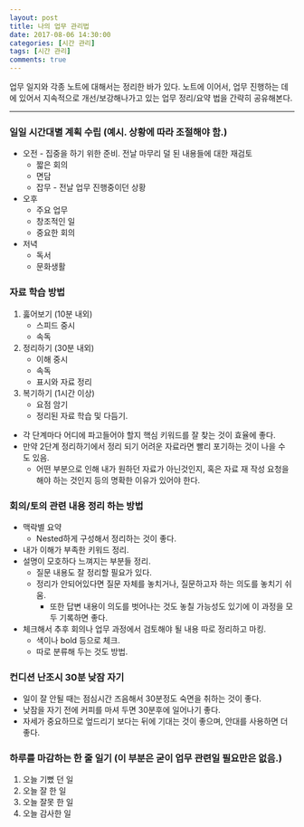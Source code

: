 ```yaml
---
layout: post
title: 나의 업무 관리법
date: 2017-08-06 14:30:00
categories: [시간 관리]
tags: [시간 관리]
comments: true
---
```


업무 일지와 각종 노트에 대해서는 정리한 바가 있다.
노트에 이어서, 업무 진행하는 데에 있어서 지속적으로 개선/보강해나가고 있는 업무 정리/요약 법을 간략히 공유해본다.

---

### 일일 시간대별 계획 수립 (예시. 상황에 따라 조절해야 함.)
* 오전 - 집중을 하기 위한 준비. 전날 마무리 덜 된 내용들에 대한 재검토
    * 짧은 회의
    * 면담
    * 잡무 - 전날 업무 진행중이던 상황 
* 오후
    * 주요 업무
    * 창조적인 일
    * 중요한 회의
* 저녁
    * 독서
    * 문화생활

### 자료 학습 방법
1. 훓어보기 (10분 내외)
    * 스피드 중시
    * 속독
2. 정리하기 (30분 내외)
    * 이해 중시
    * 속독
    * 표시와 자료 정리
3. 복기하기 (1시간 이상)
    * 요점 암기
    * 정리된 자료 학습 및 다듬기.
* 각 단계마다 어디에 파고들어야 할지 핵심 키워드를 잘 찾는 것이 효율에 좋다.
* 만약 2단계 정리하기에서 정리 되기 어려운 자료라면 빨리 포기하는 것이 나을 수 도 있음.
    * 어떤 부분으로 인해 내가 원하던 자료가 아닌것인지, 혹은 자료 재 작성 요청을 해야 하는 것인지 등의 명확한 이유가 있어야 한다.

### 회의/토의 관련 내용 정리 하는 방법
* 맥락별 요약
    * Nested하게 구성해서 정리하는 것이 좋다.
* 내가 이해가 부족한 키워드 정리.
* 설명이 모호하다 느껴지는 부분들 정리.
    * 질문 내용도 잘 정리할 필요가 있다.
    * 정리가 안되어있다면 질문 자체를 놓치거나, 질문하고자 하는 의도를 놓치기 쉬움.
        * 또한 답변 내용이 의도를 벗어나는 것도 놓칠 가능성도 있기에 이 과정을 모두 기록하면 좋다.
* 체크해서 추후 회의나 업무 과정에서 검토해야 될 내용 따로 정리하고 마킹. 
    * 색이나 bold 등으로 체크.
    * 따로 분류해 두는 것도 방법.

### 컨디션 난조시 30분 낮잠 자기
* 일이 잘 안될 때는 점심시간 즈음해서 30분정도 숙면을 취하는 것이 좋다.
* 낮잠을 자기 전에 커피를 마셔 두면 30분후에 일어나기 좋다.
* 자세가 중요하므로 엎드리기 보다는 뒤에 기대는 것이 좋으며, 안대를 사용하면 더 좋다.

### 하루를 마감하는 한 줄 일기 (이 부분은 굳이 업무 관련일 필요만은 없음.)
1. 오늘 기뻤 던 일
2. 오늘 잘 한 일
3. 오늘 잘못 한 일
4. 오늘 감사한 일